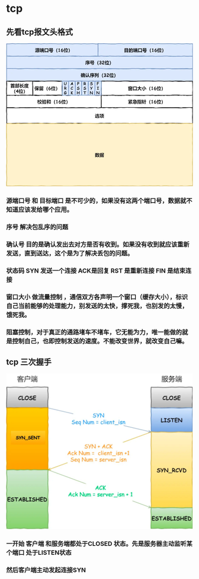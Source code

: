 # tcp
## 先看tcp报文头格式
![TCP 包头格式](https://raw.githubusercontent.com/huyufan/document/refs/heads/master/network/image/8.webp)

### 源端口号 和 目标端口 是不可少的，如果没有这两个端口号，数据就不知道应该发给哪个应用。

### 序号 解决包乱序的问题

### 确认号 目的是确认发出去对方是否有收到。如果没有收到就应该重新发送，直到送达，这个是为了解决丢包的问题。

### 状态码 SYN 发送一个连接  ACK是回复  RST 是重新连接 FIN 是结束连接

### 窗口大小 做流量控制 ，通信双方各声明一个窗口（缓存大小），标识自己当前能够的处理能力，别发送的太快，撑死我，也别发的太慢，饿死我。

### 阻塞控制，对于真正的通路堵车不堵车，它无能为力，唯一能做的就是控制自己，也即控制发送的速度。不能改变世界，就改变自己嘛。


## tcp  三次握手
![TCP 三次握手](https://raw.githubusercontent.com/huyufan/document/refs/heads/master/network/image/TCP%E4%B8%89%E6%AC%A1%E6%8F%A1%E6%89%8B.drawio.webp)

### 一开始 客户端 和服务端都处于CLOSED 状态。先是服务器主动监听某个端口 处于LISTEN状态
### 然后客户端主动发起连接SYN


